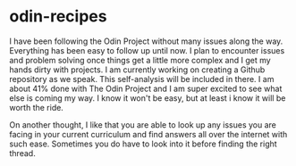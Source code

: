 # odin-recipes
I have been following the Odin Project without many issues along the way. Everything has been easy to follow up until now. I plan to encounter issues and problem solving once things get a little more complex and I get my hands dirty with projects. I am currently working on creating a Github repository as we speak. This self-analysis will be included in there. I am about 41% done with The Odin Project and I am super excited to see what else is coming my way. I know it won't be easy, but at least i know it will be worth the ride. 

On another thought, I like that you are able to look up any issues you are facing in your current curriculum and find answers all over the internet with such ease. Sometimes you do have to look into it before finding the right thread. 